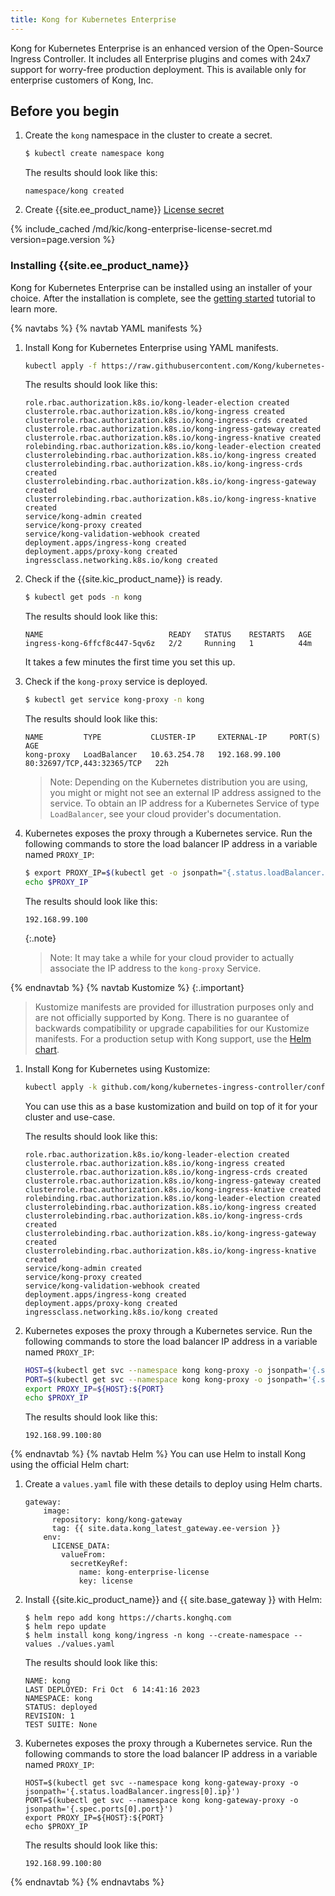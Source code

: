 ```yaml
---
title: Kong for Kubernetes Enterprise
---
```


Kong for Kubernetes Enterprise is an enhanced version of
the Open-Source Ingress Controller. It includes all
Enterprise plugins and comes with 24x7 support for worry-free
production deployment.
This is available only for enterprise customers of Kong, Inc.

## Before you begin

1. Create the `kong` namespace in the cluster to create a secret.

    ```bash
    $ kubectl create namespace kong
    ```
    The results should look like this:
    ```text
    namespace/kong created
    ```
1. Create {{site.ee_product_name}} [License secret](#kong-enterprise-license-secret)

{% include_cached /md/kic/kong-enterprise-license-secret.md version=page.version %}

### Installing {{site.ee_product_name}}

Kong for Kubernetes Enterprise can be installed using an installer of your choice. After the installation is complete, see the [getting started](/kubernetes-ingress-controller/{{page.release}}/guides/getting-started) tutorial to learn more.

{% navtabs %}
{% navtab YAML manifests %}
1. Install Kong for Kubernetes Enterprise using YAML manifests.

    ```bash
    kubectl apply -f https://raw.githubusercontent.com/Kong/kubernetes-ingress-controller/v{{ page.version }}/deploy/single/all-in-one-dbless-k4k8s-enterprise.yaml
    ```
    The results should look like this:
    ```text
    role.rbac.authorization.k8s.io/kong-leader-election created
    clusterrole.rbac.authorization.k8s.io/kong-ingress created
    clusterrole.rbac.authorization.k8s.io/kong-ingress-crds created
    clusterrole.rbac.authorization.k8s.io/kong-ingress-gateway created
    clusterrole.rbac.authorization.k8s.io/kong-ingress-knative created
    rolebinding.rbac.authorization.k8s.io/kong-leader-election created
    clusterrolebinding.rbac.authorization.k8s.io/kong-ingress created
    clusterrolebinding.rbac.authorization.k8s.io/kong-ingress-crds created
    clusterrolebinding.rbac.authorization.k8s.io/kong-ingress-gateway created
    clusterrolebinding.rbac.authorization.k8s.io/kong-ingress-knative created
    service/kong-admin created
    service/kong-proxy created
    service/kong-validation-webhook created
    deployment.apps/ingress-kong created
    deployment.apps/proxy-kong created
    ingressclass.networking.k8s.io/kong created
    ```
1. Check if the {{site.kic_product_name}} is ready.     
    ```bash
    $ kubectl get pods -n kong
    ```
    The results should look like this:
    ```text
    NAME                            READY   STATUS    RESTARTS   AGE
    ingress-kong-6ffcf8c447-5qv6z   2/2     Running   1          44m
    ```
    It takes a few minutes the first time you set this up.
1. Check if the `kong-proxy` service is deployed.

    ```bash
    $ kubectl get service kong-proxy -n kong
    ```
    The results should look like this:
    ```text
    NAME         TYPE           CLUSTER-IP     EXTERNAL-IP     PORT(S)                      AGE
    kong-proxy   LoadBalancer   10.63.254.78   192.168.99.100   80:32697/TCP,443:32365/TCP   22h
    ```

   > Note: Depending on the Kubernetes distribution you are using, you might or might not see an external IP address assigned to the service. To obtain an IP address for a Kubernetes Service of type `LoadBalancer`, see your cloud provider's documentation.

1. Kubernetes exposes the proxy through a Kubernetes service. Run the following commands to store the load balancer IP address in a variable named `PROXY_IP`:

    ```bash
    $ export PROXY_IP=$(kubectl get -o jsonpath="{.status.loadBalancer.ingress[0].ip}" service -n kong kong-proxy)
    echo $PROXY_IP
    ```
    The results should look like this:
    ```text
    192.168.99.100
    ```

    {:.note}
    > Note: It may take a while for your cloud provider to actually associate the
    IP address to the `kong-proxy` Service.

{% endnavtab %}
{% navtab Kustomize %}
{:.important}
> Kustomize manifests are provided for illustration purposes only and are not officially supported by Kong.
There is no guarantee of backwards compatibility or upgrade capabilities for our Kustomize manifests.
For a production setup with Kong support, use the [Helm chart](https://github.com/kong/charts).

1. Install Kong for Kubernetes using Kustomize:

    ```bash
    kubectl apply -k github.com/kong/kubernetes-ingress-controller/config/variants/enterprise
    ```
    You can use this as a base kustomization and build on top of it for your cluster and use-case.

    The results should look like this:
    ```text
    role.rbac.authorization.k8s.io/kong-leader-election created
    clusterrole.rbac.authorization.k8s.io/kong-ingress created
    clusterrole.rbac.authorization.k8s.io/kong-ingress-crds created
    clusterrole.rbac.authorization.k8s.io/kong-ingress-gateway created
    clusterrole.rbac.authorization.k8s.io/kong-ingress-knative created
    rolebinding.rbac.authorization.k8s.io/kong-leader-election created
    clusterrolebinding.rbac.authorization.k8s.io/kong-ingress created
    clusterrolebinding.rbac.authorization.k8s.io/kong-ingress-crds created
    clusterrolebinding.rbac.authorization.k8s.io/kong-ingress-gateway created
    clusterrolebinding.rbac.authorization.k8s.io/kong-ingress-knative created
    service/kong-admin created
    service/kong-proxy created
    service/kong-validation-webhook created
    deployment.apps/ingress-kong created
    deployment.apps/proxy-kong created
    ingressclass.networking.k8s.io/kong created
    ```

1. Kubernetes exposes the proxy through a Kubernetes service. Run the following commands to store the load balancer IP address in a variable named `PROXY_IP`:

    ```bash
    HOST=$(kubectl get svc --namespace kong kong-proxy -o jsonpath='{.status.loadBalancer.ingress[0].ip}')
    PORT=$(kubectl get svc --namespace kong kong-proxy -o jsonpath='{.spec.ports[0].port}')
    export PROXY_IP=${HOST}:${PORT}
    echo $PROXY_IP  
    ```
    The results should look like this:
    ```text
    192.168.99.100:80
    ```
{% endnavtab %}
{% navtab Helm %}
You can use Helm to install Kong using the official Helm chart:
1. Create a `values.yaml` file with these details to deploy using Helm charts.
    ```
    gateway:
        image:
          repository: kong/kong-gateway
          tag: {{ site.data.kong_latest_gateway.ee-version }}
        env:
          LICENSE_DATA:
            valueFrom:
              secretKeyRef:
                name: kong-enterprise-license
                key: license
    ```
1. Install {{site.kic_product_name}} and {{ site.base_gateway }} with Helm:

    ```
    $ helm repo add kong https://charts.konghq.com
    $ helm repo update
    $ helm install kong kong/ingress -n kong --create-namespace --values ./values.yaml
    ```
    The results should look like this:
    ```text
    NAME: kong
    LAST DEPLOYED: Fri Oct  6 14:41:16 2023
    NAMESPACE: kong
    STATUS: deployed
    REVISION: 1
    TEST SUITE: None
    ```
1. Kubernetes exposes the proxy through a Kubernetes service. Run the following commands to store the load balancer IP address in a variable named `PROXY_IP`:

    ```
    HOST=$(kubectl get svc --namespace kong kong-gateway-proxy -o jsonpath='{.status.loadBalancer.ingress[0].ip}')
    PORT=$(kubectl get svc --namespace kong kong-gateway-proxy -o jsonpath='{.spec.ports[0].port}')
    export PROXY_IP=${HOST}:${PORT}
    echo $PROXY_IP   
    ```
    The results should look like this:
    ```text
    192.168.99.100:80
    ```
{% endnavtab %}
{% endnavtabs %}
